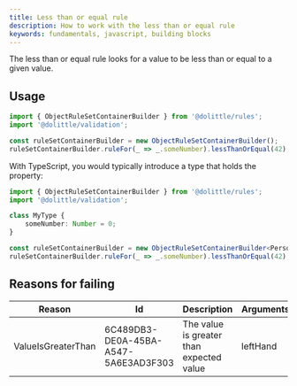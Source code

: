 ```yaml
---
title: Less than or equal rule
description: How to work with the less than or equal rule
keywords: fundamentals, javascript, building blocks
---
```

The less than or equal rule looks for a value to be less than or equal to a given value.

## Usage

```javascript
import { ObjectRuleSetContainerBuilder } from '@dolittle/rules';
import '@dolittle/validation';

const ruleSetContainerBuilder = new ObjectRuleSetContainerBuilder();
ruleSetContainerBuilder.ruleFor(_ => _.someNumber).lessThanOrEqual(42);
```

With TypeScript, you would typically introduce a type that holds the property:

```typescript
import { ObjectRuleSetContainerBuilder } from '@dolittle/rules';
import '@dolittle/validation';

class MyType {
    someNumber: Number = 0;
}

const ruleSetContainerBuilder = new ObjectRuleSetContainerBuilder<Person>();
ruleSetContainerBuilder.ruleFor(_ => _.someNumber).lessThanOrEqual(42);
```

## Reasons for failing

| Reason | Id | Description | Arguments |
| ------ | -- | ----------- | --------- |
| ValueIsGreaterThan | 6C489DB3-DE0A-45BA-A547-5A6E3AD3F303 | The value is greater than expected value | leftHand |
